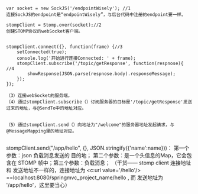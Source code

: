 



```

var socket = new SockJS('/endpointWisely'); //1
连接SockJS的endpoint是“endpointWisely”，与后台代码中注册的endpoint要一样。

stompClient = Stomp.over(socket);//2
创建STOMP协议的webSocket客户端。


stompClient.connect({}, function(frame) {//3
    setConnected(true);
    console.log('开始进行连接Connected: ' + frame);
    stompClient.subscribe('/topic/getResponse', function(respnose){ //4
        showResponse(JSON.parse(respnose.body).responseMessage);
    });
});

（3）连接webSocket的服务端。
（4）通过stompClient.subscribe（）订阅服务器的目标是'/topic/getResponse'发送过来的地址，与@SendTo中的地址对应。


（5）通过stompClient.send（）向地址为"/welcome"的服务器地址发起请求，与@MessageMapping里的地址对应。


```


stompClient.send("/app/hello", {}, JSON.stringify({'name':name}))： 第一个参数：json 负载消息发送的 目的地； 第二个参数：是一个头信息的Map，它会包含在 STOMP 帧中；第三个参数：负载消息；
（干货—— stomp client 连接地址 和 发送地址不一样的，连接地址为 <c:url value='/hello'/> ==localhost:8080/springmvc_project_name/hello , 而 发送地址为 '/app/hello'，这里要当心）


